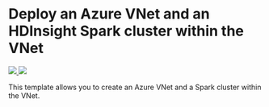 # Deploy an Azure VNet and an HDInsight Spark cluster within the VNet

<a href="https://portal.azure.com/#create/Microsoft.Template/uri/https%3A%2F%2Fraw.githubusercontent.com%2FAzure%2Fazure-quickstart-templates%2Fmaster%2F101-hdinsight-spark-linux-vnet%2Fazuredeploy.json" target="_blank">
    <img src="http://azuredeploy.net/deploybutton.png"/>
</a>
<a href="http://armviz.io/#/?load=https%3A%2F%2Fraw.githubusercontent.com%2FAzure%2Fazure-quickstart-templates%2Fmaster%2F101-hdinsight-spark-linux-vnet%2Fazuredeploy.json" target="_blank">
    <img src="http://armviz.io/visualizebutton.png"/>
</a>

This template allows you to create an Azure VNet and a Spark cluster within the VNet. 